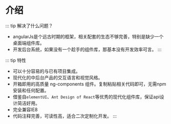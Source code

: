 # 介绍
::: tip 解决了什么问题？
- angularJs是个远古时期的框架，相关配套的生态不够完善，特别是缺少一个桌面端组件库。
- 开发后台系统，如果没有一个趁手的组件库，那基本没有开发效率可言。
:::

::: tip 特性
- 可以十分容易的与已有项目集成。
- 现代化的中后台产品的交互语言和视觉风格。
- 开箱即用的高质量 ng-components 组件。复制粘贴相关代码即可，无需npm安装和任何配置。
- 借鉴自`elementUI`、`Ant Design of React`等优秀的现代化组件库，保证api设计简洁好用。
- 完全兼容IE8
- 代码注释完善，可读性高，适合二次定制化开发。
:::



